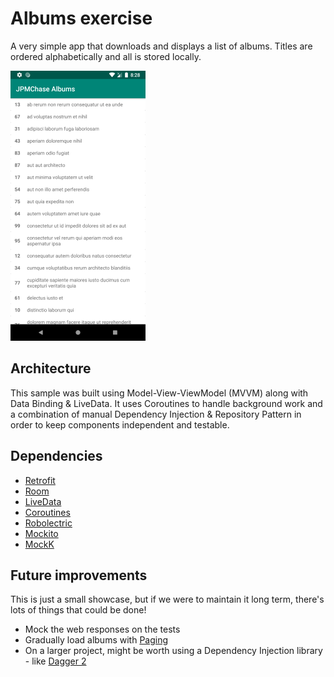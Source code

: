 # Albums exercise

A very simple app that downloads and displays a list of albums. Titles are ordered alphabetically and all is stored locally. 

![](/images/main.png)

## Architecture

This sample was built using Model-View-ViewModel (MVVM) along with Data Binding & LiveData. It uses Coroutines to handle background work and a combination of manual Dependency Injection & Repository Pattern in order to keep components independent and testable.

## Dependencies


* [Retrofit](https://github.com/square/retrofit)
* [Room](https://developer.android.com/training/data-storage/room)
* [LiveData](https://developer.android.com/topic/libraries/architecture/livedata)
* [Coroutines](https://developer.android.com/kotlin/coroutines)
* [Robolectric](http://robolectric.org)
* [Mockito](https://github.com/mockito/mockito)
* [MockK](https://github.com/mockk/mockk)

## Future improvements

This is just a small showcase, but if we were to maintain it long term, there's lots of things that could be done!

* Mock the web responses on the tests
* Gradually load albums with [Paging](https://developer.android.com/topic/libraries/architecture/paging)
* On a larger project, might be worth using a Dependency Injection library - like [Dagger 2](https://github.com/google/dagger)